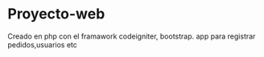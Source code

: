 # Proyecto-web
Creado en php con el framawork codeigniter, bootstrap.
app para registrar pedidos,usuarios etc 
